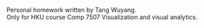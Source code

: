 Personal homework written by Tang Wuyang.  
Only for HKU course Comp 7507 Visualization and visual analytics.
